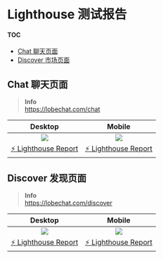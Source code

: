 # Lighthouse 测试报告

#### TOC

- [Chat 聊天页面](#chat-聊天页面)
- [Discover 市场页面](#discover-市场页面)

## Chat 聊天页面

> **Info**\
> <https://lobechat.com/chat>

|                   Desktop                    |                   Mobile                    |
| :------------------------------------------: | :-----------------------------------------: |
|              ![][chat-desktop]               |              ![][chat-mobile]               |
| [⚡️ Lighthouse Report][chat-desktop-report] | [⚡️ Lighthouse Report][chat-mobile-report] |

## Discover 发现页面

> **Info**\
> <https://lobechat.com/discover>

|                    Desktop                     |                    Mobile                     |
| :--------------------------------------------: | :-------------------------------------------: |
|              ![][discover-desktop]               |              ![][discover-mobile]               |
| [⚡️ Lighthouse Report][discover-desktop-report] | [⚡️ Lighthouse Report][discover-mobile-report] |


[chat-desktop]: https://raw.githubusercontent.com/lobehub/lobe-chat/lighthouse/lighthouse/chat/desktop/pagespeed.svg
[chat-desktop-report]: https://lobehub.github.io/lobe-chat/lighthouse/chat/desktop/lobechat_com_chat.html
[chat-mobile]: https://raw.githubusercontent.com/lobehub/lobe-chat/lighthouse/lighthouse/chat/mobile/pagespeed.svg
[chat-mobile-report]: https://lobehub.github.io/lobe-chat/lighthouse/chat/mobile/lobechat_com_chat.html
[discover-desktop]: https://raw.githubusercontent.com/lobehub/lobe-chat/lighthouse/lighthouse/discover/desktop/pagespeed.svg
[discover-desktop-report]: https://lobehub.github.io/lobe-chat/lighthouse/discover/desktop/lobechat_com_discover.html
[discover-mobile]: https://raw.githubusercontent.com/lobehub/lobe-chat/lighthouse/lighthouse/discover/mobile/pagespeed.svg
[discover-mobile-report]: https://lobehub.github.io/lobe-chat/lighthouse/discover/mobile/lobechat_com_discover.html
